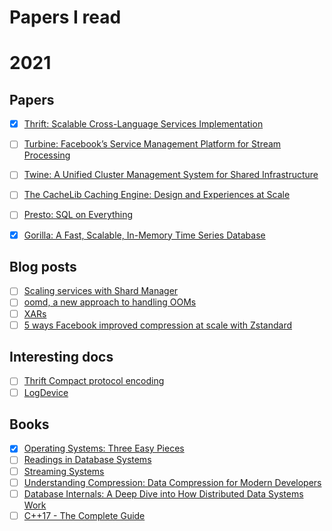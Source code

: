 # Papers I read

# 2021
## Papers
- [x] [Thrift: Scalable Cross-Language Services Implementation](https://thrift.apache.org/static/files/thrift-20070401.pdf)
- [ ] [Turbine: Facebook’s Service Management Platform for Stream Processing](https://research.fb.com/wp-content/uploads/2020/05/Turbine-Facebook%E2%80%99s-Service-Management-Platform-for-Stream-Processing.pdf)
- [ ] [Twine: A Unified Cluster Management System for Shared Infrastructure](https://engineering.fb.com/2020/11/11/data-center-engineering/twine-2/)
- [ ] [The CacheLib Caching Engine: Design and Experiences at Scale](https://research.fb.com/publications/the-cachelib-caching-engine-design-and-experiences-at-scale/)
- [ ] [Presto: SQL on Everything](https://research.fb.com/publications/presto-sql-on-everything/)
- [x] [Gorilla: A Fast, Scalable, In-Memory Time Series Database](http://www.vldb.org/pvldb/vol8/p1816-teller.pdf)


## Blog posts
- [ ] [Scaling services with Shard Manager](https://engineering.fb.com/2020/08/24/production-engineering/scaling-services-with-shard-manager/)
- [ ] [oomd, a new approach to handling OOMs](https://engineering.fb.com/2018/07/19/production-engineering/oomd/)
- [ ] [XARs](https://engineering.fb.com/2018/07/13/data-infrastructure/xars-a-more-efficient-open-source-system-for-self-contained-executables/)
- [ ] [5 ways Facebook improved compression at scale with Zstandard](https://engineering.fb.com/2018/12/19/core-data/zstandard/)

## Interesting docs
- [ ] [Thrift Compact protocol encoding](https://github.com/apache/thrift/blob/master/doc/specs/thrift-compact-protocol.md)
- [ ] [LogDevice](https://logdevice.io/docs/Concepts.html)

## Books
- [x] [Operating Systems: Three Easy Pieces](https://pages.cs.wisc.edu/~remzi/OSTEP/)
- [ ] [Readings in Database Systems ](http://www.redbook.io/)
- [ ] [Streaming Systems](https://www.amazon.com/Streaming-Systems-Where-Large-Scale-Processing/dp/1491983876)
- [ ] [Understanding Compression: Data Compression for Modern Developers](https://www.amazon.com/Understanding-Compression-Data-Modern-Developers/dp/1491961538/)
- [ ] [Database Internals: A Deep Dive into How Distributed Data Systems Work](https://www.amazon.com/Database-Internals-Deep-Distributed-Systems/dp/1492040347/)
- [ ] [C++17 - The Complete Guide](https://www.amazon.com/C-17-Complete-Guide-First/dp/396730017X)
